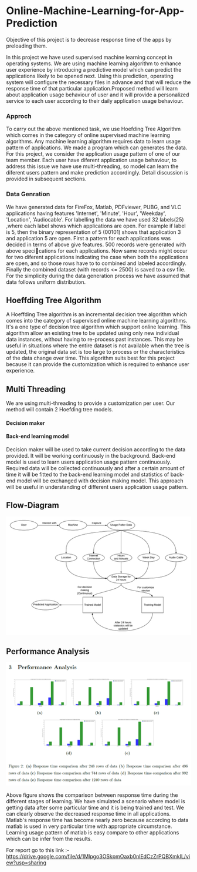 # Online-Machine-Learning-for-App-Prediction
Objective of this project is to decrease response time of the apps by preloading them.

In this project we have used supervised machine learning concept in operating systems.  We are using machine learning algorithm to enhance user experience by introducing a predictive model which can predict the applications likely to be opened next.  Using this prediction, operating system will configure the necessary files in advance and that will reduce the response time of that particular application.Proposed method will learn about application usage behaviour of user and it will provide a personalized service to each user according to their daily application usage behaviour.

### Approch 
To carry out the above mentioned task, we use Hoefding Tree Algorithm which comes in the category of online supervised machine learning algorithms. Any machine learning algorithm requires data to learn usage pattern of applications. We made a program which can generates the data. For this project, we consider the application usage pattern of one of our team member. Each user have diferent application usage behaviour, to address this issue we have use multi-threading, so model can learn the diferent users pattern and make prediction accordingly. Detail discussion is provided in subsequent sections.

### Data Genration
We have generated data for FireFox, Matlab, PDFviewer, PUBG, and VLC applications having features 'Internet', 'Minute', 'Hour', 'Weekday', 'Location', 'Audiocable'. For labelling the data we have used 32 labels(25) ,where each label shows which applications are open. For example if label is 5, then the binary representation of 5 (00101) shows that application 3 and application 5 are open.
First a pattern for each applications was decided in terms of above give features. 500 records were generated with above specications for each applications. Now same records might occur for two diferent applications indicating the case when both the applications are open, and so those rows have to to combined and labeled accordingly. Finally the combined dataset (with records <= 2500) is saved to a csv file. For the simplicity during the data generation process we have assumed that data follows uniform distribution.

## Hoeffding Tree Algorithm
A Hoeffding Tree algorithm is an incremental decision tree algorithm which comes into the category of supervised online machine learning algorithms. It's a one type of decision tree algorithm which support online learning. This algorithm allow an existing tree to be updated using only new individual data instances, without having to re-process past instances. This may be useful in situations where the entire dataset is not available when the tree is updated, the original data set is too large to process or the characteristics of the
data change over time.
This algorithm suits best for this project because it can provide the customization which is required to enhance user experience.

## Multi Threading
We are using multi-threading to provide a customization per user. Our method will contain 2 Hoefding tree models.
#### Decision maker
#### Back-end learning model
Decision maker will be used to take current decision according to the data provided. It will be working continuously in the background. Back-end model is used to learn users application usage pattern continuously. Required data will be collected continuously and after a certain amount of time it will be fitted to the back-end learning model and statistics of back-end model will be exchanged with decision making model. This approach will be useful in understanding of different users application usage pattern.

## Flow-Diagram
![Flow diagram](/images/OS_Diagram.png)


## Performance Analysis
![Flow diagram](/images/PA.PNG)

Above figure shows the comparison between response time during the different stages of learning. We have simulated a scenario where model is getting data after some particular time and it is being trained and test. We can clearly observe the decreased response time in all applications. Matlab's response time has become nearly zero because according to data matlab is used in very particular time with appropriate circumstance. Learning usage pattern of matlab is easy compare to other applications which can be infer from the results.


For report go to this link :- https://drive.google.com/file/d/1Mlpgo3OSkpmOaxb0nlEdCzZrPQBXmkIL/view?usp=sharing
